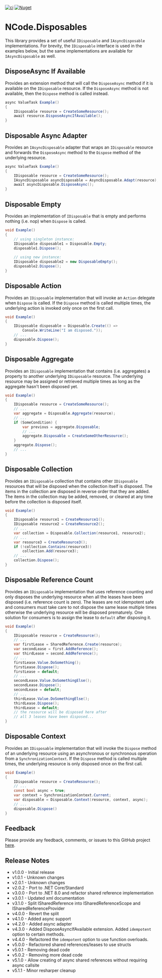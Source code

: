 [![ci](https://github.com/NCodeGroup/NCode.Disposables/actions/workflows/main.yml/badge.svg)](https://github.com/NCodeGroup/NCode.Disposables/actions)
[![Nuget](https://img.shields.io/nuget/v/NCode.Disposables.svg)](https://www.nuget.org/packages/NCode.Disposables/)

# NCode.Disposables
This library provides a set of useful `IDisposable` and `IAsyncDisposable` implementations. For brevity,
the `IDisposable` interface is used in the examples below, but the same implementations are available for
`IAsyncDisposable` as well.

## DisposeAsync If Available
Provides an extension method that will call the `DisposeAsync` method if it is available on the `IDisposable` resource.
If the `DisposeAsync` method is not available, then the `Dispose` method is called instead.

```csharp
async ValueTask Example()
{
    IDisposable resource = CreateSomeResource();
    await resource.DisposeAsyncIfAvailable();
}
```

## Disposable Async Adapter
Provides an `IAsyncDisposable` adapter that wraps an `IDisposable` resource and forwards the `DisposeAsync` method to the `Dispose` method of the underlying resource.

```csharp
async ValueTask Example()
{
    IDisposable resource = CreateSomeResource();
    IAsyncDisposable asyncDisposable = AsyncDisposable.Adapt(resource);
    await asyncDisposable.DisposeAsync();
}
```

## Disposable Empty
Provides an implementation of `IDisposable` that is empty and performs nothing (i.e. nop) when `Dispose` is called.

```csharp
void Example()
{
    // using singleton instance:
    IDisposable disposable1 = Disposable.Empty;
    disposable1.Dispose();
    
    // using new instance:
    IDisposable disposable2 = new DisposableEmpty();
    disposable2.Dispose();
}
```

## Disposable Action
Provides an `IDisposable` implementation that will invoke an `Action` delegate when `Dispose` is called. If the `Dispose` method is called multiple times, the underlying action is invoked only once on the first call.

```csharp
void Example()
{
    IDisposable disposable = Disposable.Create(() =>
        Console.WriteLine("I am disposed."));
    // ...
    disposable.Dispose();
}
```

## Disposable Aggregate
Provides an `IDisposable` implementation that contains (i.e. aggregates) a property to another underlying `IDisposable` resource. The underlying resource may be assigned or retrieved multiple times as long as the aggregate hasn't been disposed yet.

```csharp
void Example()
{
    IDisposable resource = CreateSomeResource();
    // ...
    var aggregate = Disposable.Aggregate(resource);
    // ...
    if (SomeCondition) {
        var previous = aggregate.Disposable;
        // ...
        aggregate.Disposable = CreateSomeOtherResource();
    }
    aggregate.Dispose();
    // ...
}
```

## Disposable Collection
Provides an `IDisposable` collection that contains other `IDisposable` resources that will be disposed when the collection itself is disposed. The items in the collection are disposed in reverse order that they are added. The items in the collection may be added, removed, or cleared at any time before the collection is disposed itself.

```csharp
void Example()
{
    IDisposable resource1 = CreateResource1();
    IDisposable resource2 = CreateResource2();
    // ...
    var collection = Disposable.Collection(resource1, resource2);
    // ...
    var resource3 = CreateResource3();
    if (!collection.Contains(resource3))
        collection.Add(resource3);
    // ...
    collection.Dispose();
}
```

## Disposable Reference Count
Provides an `IDisposable` implementation that uses reference counting and only disposes the underlying resource when all the leases have been disposed (i.e. reference count is zero).
The leases are not idempotent safe and consumers must take care to not dispose the same lease multiple times otherwise the underlying resource will be disposed prematurely.
One solution for consumers is to assign the lease to `default` after disposing it.

```csharp
void Example()
{
    IDisposable resource = CreateResource();
    // ...
    var firstLease = SharedReference.Create(resource);
    var secondLease = first.AddReference();
    var thirdLease = second.AddReference();
    // ...
    firstLease.Value.DoSomething();
    firstLease.Dispose();
    firstLease = default;
    // ...
    secondLease.Value.DoSomethingElse();
    secondLease.Dispose();
    secondLease = default;
    // ...
    thirdLease.Value.DoSomethingElse();
    thirdLease.Dispose();
    thirdLease = default;
    // the resource will be disposed here after
    // all 3 leases have been disposed...
}
```

## Disposable Context
Provides an `IDisposable` implementation that will invoke the `Dispose` method of an underlying resource using an asynchronous or synchronous operation from a `SynchronizationContext`. If the `Dispose` method is called multiple times, the underlying resource is only disposed once on the first call.

```csharp
void Example()
{
    IDisposable resource = CreateResource();
    // ...
    const bool async = true;
    var context = SynchronizationContext.Current;
    var disposable = Disposable.Context(resource, context, async);
    // ...
    disposable.Dispose()
}
```

## Feedback
Please provide any feedback, comments, or issues to this GitHub project [here][issues].

[issues]: https://github.com/NCodeGroup/NCode.Disposables/issues

## Release Notes
 
* v1.0.0 - Initial release
* v1.0.1 - Unknown changes
* v2.0.1 - Unknown changes
* v2.0.2 - Port to .NET Core/Standard
* v3.0.0 - Port to .NET 8.0 and refactor shared reference implementation
* v3.0.1 - Updated xml documentation
* v3.1.0 - Split ISharedReference into ISharedReferenceScope and ISharedReferenceProvider
* v4.0.0 - Revert the split
* v4.1.0 - Added async support
* v4.2.0 - Added async adapter
* v4.3.0 - Added DisposeAsyncIfAvailable extension. Added `idempotent` option to certain methods.
* v4.4.0 - Refactored the `idempotent` option to use function overloads.
* v5.0.0 - Refactored shared references/leases to use structs
* v5.0.1 - Removing dead code
* v5.0.2 - Removing more dead code
* v5.1.0 - Allow creating of async shared references without requiring async callsite
* v5.1.1 - Minor resharper cleanup
